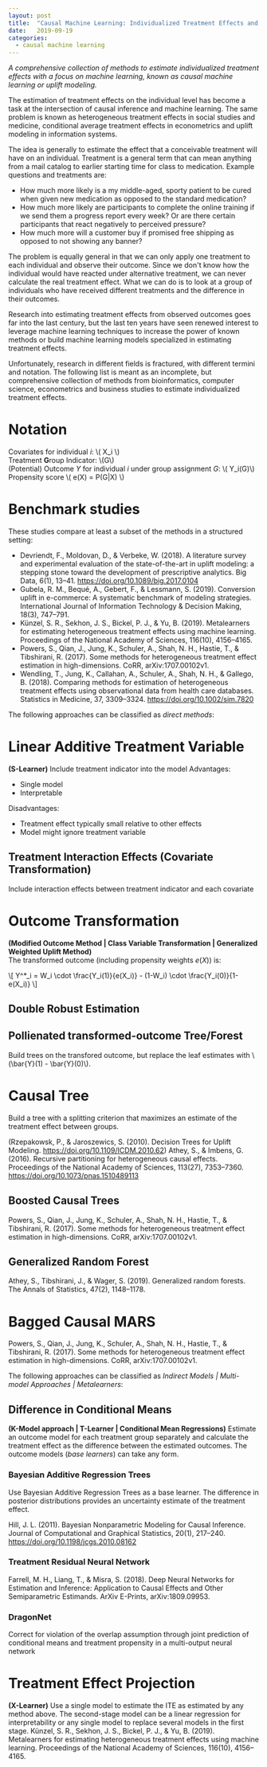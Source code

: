 ```yaml
---
layout: post
title:  "Causal Machine Learning: Individualized Treatment Effects and Uplift Modeling"
date:   2019-09-19
categories:
  - causal machine learning
---
```


*A comprehensive collection of methods to estimate individualized treatment effects with a focus on machine learning, known as causal machine learning or uplift modeling.*

The estimation of treatment effects on the individual level has become a task at the intersection of causal inference and machine learning. The same problem is known as heterogeneous treatment effects in social studies and medicine, conditional average treatment effects in econometrics and uplift modeling in information systems. 

The idea is generally to estimate the effect that a conceivable treatment will have on an individual. Treatment is a general term that can mean anything from a mail catalog to earlier starting time for class to medication. Example questions and treatments are:
- How much more likely is a my middle-aged, sporty patient to be cured when given new medication as opposed to the standard medication?
- How much more likely are participants to complete the online training if we send them a progress report every week? Or are there certain participants that react negatively to perceived pressure?
- How much more will a customer buy if promised free shipping as opposed to not showing any banner?

The problem is equally general in that we can only apply one treatment to each individual and observe their outcome. Since we don't know how the individual would have reacted under alternative treatment, we can never calculate the real treatment effect. What we can do is to look at a group of individuals who have received different treatments and the difference in their outcomes.  

Research into estimating treatment effects from observed outcomes goes far into the last century, but the last ten years have seen renewed interest to leverage machine learning techniques to increase the power of known methods or build machine learning models specialized in estimating treatment effects.

Unfortunately, research in different fields is fractured, with different termini and notation. The following list is meant as an incomplete, but comprehensive collection of methods from bioinformatics, computer science, econometrics and business studies to estimate individualized treatment effects.

# Notation
Covariates for individual *i*: \\( X_i \\)   
Treatment **G**roup Indicator: \\(G\\)   
(Potential) Outcome *Y* for individual *i* under group assignment *G*: \\( Y_i(G)\\)   
Propensity score \\( e(X) = P(G|X) \\)   

# Benchmark studies
These studies compare at least a subset of the methods in a structured setting:

- Devriendt, F., Moldovan, D., & Verbeke, W. (2018). A literature survey and experimental evaluation of the state-of-the-art in uplift modeling: a stepping stone toward the development of prescriptive analytics. Big Data, 6(1), 13–41. https://doi.org/10.1089/big.2017.0104
- Gubela, R. M., Bequé, A., Gebert, F., & Lessmann, S. (2019). Conversion uplift in e-commerce: A systematic benchmark of modeling strategies. International Journal of Information Technology & Decision Making, 18(3), 747–791.
- Künzel, S. R., Sekhon, J. S., Bickel, P. J., & Yu, B. (2019). Metalearners for estimating heterogeneous treatment effects using machine learning. Proceedings of the National Academy of Sciences, 116(10), 4156–4165.
- Powers, S., Qian, J., Jung, K., Schuler, A., Shah, N. H., Hastie, T., & Tibshirani, R. (2017). Some methods for heterogeneous treatment effect estimation in high-dimensions. CoRR, arXiv:1707.00102v1.
- Wendling, T., Jung, K., Callahan, A., Schuler, A., Shah, N. H., & Gallego, B. (2018). Comparing methods for estimation of heterogeneous treatment effects using observational data from health care databases. Statistics in Medicine, 37, 3309–3324. https://doi.org/10.1002/sim.7820



The following approaches can be classified as *direct methods*:    

# Linear Additive Treatment Variable 
**(S-Learner)**
Include treatment indicator into the model
Advantages:
- Single model
- Interpretable

Disadvantages: 
- Treatment effect typically small relative to other effects
- Model might ignore treatment variable

## Treatment Interaction Effects (Covariate Transformation)
Include interaction effects between treatment indicator and each covariate


# Outcome Transformation 
**(Modified Outcome Method | Class Variable Transformation | Generalized Weighted Uplift Method)**   
The transformed outcome (including propensity weights $e(X)$) is:

\\[
Y^*_i = W_i \cdot \frac{Y_i(1)}{e(X_i)} - (1-W_i) \cdot \frac{Y_i(0)}{1-e(X_i)}
\\]
## Double Robust Estimation 

## Pollienated transformed-outcome Tree/Forest
Build trees on the transfored outcome, but replace the leaf estimates with \\(\bar{Y}(1) - \bar{Y}(0)\\).


# Causal Tree
Build a tree with a splitting criterion that maximizes an estimate of the treatment effect between groups. 

(Rzepakowsk, P., & Jaroszewics, S. (2010). Decision Trees for Uplift Modeling. https://doi.org/10.1109/ICDM.2010.62)
Athey, S., & Imbens, G. (2016). Recursive partitioning for heterogeneous causal effects. Proceedings of the National Academy of Sciences, 113(27), 7353–7360. https://doi.org/10.1073/pnas.1510489113

## Boosted Causal Trees
Powers, S., Qian, J., Jung, K., Schuler, A., Shah, N. H., Hastie, T., & Tibshirani, R. (2017). Some methods for heterogeneous treatment effect estimation in high-dimensions. CoRR, arXiv:1707.00102v1.

## Generalized Random Forest 
Athey, S., Tibshirani, J., & Wager, S. (2019). Generalized random forests. The Annals of Statistics, 47(2), 1148–1178.

# Bagged Causal MARS
Powers, S., Qian, J., Jung, K., Schuler, A., Shah, N. H., Hastie, T., & Tibshirani, R. (2017). Some methods for heterogeneous treatment effect estimation in high-dimensions. CoRR, arXiv:1707.00102v1.

The following approaches can be classified as *Indirect Models | Multi-model Approaches | Metalearners*:    

## Difference in Conditional Means 
**(K-Model approach | T-Learner | Conditional Mean Regressions)**
Estimate an outcome model for each treatment group separately and calculate the treatment effect as the difference between the estimated outcomes.
The outcome models (*base learners*) can take any form.

### Bayesian Additive Regression Trees
Use Bayesian Additive Regression Trees as a base learner. The difference in posterior distributions provides an uncertainty estimate of the treatment effect.

Hill, J. L. (2011). Bayesian Nonparametric Modeling for Causal Inference. Journal of Computational and Graphical Statistics, 20(1), 217–240. https://doi.org/10.1198/jcgs.2010.08162

### Treatment Residual Neural Network
Farrell, M. H., Liang, T., & Misra, S. (2018). Deep Neural Networks for Estimation and Inference: Application to Causal Effects and Other Semiparametric Estimands. ArXiv E-Prints, arXiv:1809.09953.

### DragonNet
Correct for violation of the overlap assumption through joint prediction of conditional means and treatment propensity in a multi-output neural network

# Treatment Effect Projection 
**(X-Learner)**
Use a single model to estimate the ITE as estimated by any method above. The second-stage model can be a linear regression for interpretability or any single model to replace several models in the first stage. 
Künzel, S. R., Sekhon, J. S., Bickel, P. J., & Yu, B. (2019). Metalearners for estimating heterogeneous treatment effects using machine learning. Proceedings of the National Academy of Sciences, 116(10), 4156–4165.




